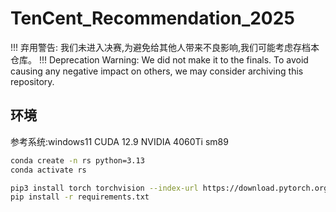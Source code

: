 # TenCent_Recommendation_2025

!!! 弃用警告: 我们未进入决赛,为避免给其他人带来不良影响,我们可能考虑存档本仓库。
!!! Deprecation Warning: We did not make it to the finals. To avoid causing any negative impact on others, we may consider archiving this repository.

## 环境
参考系统:windows11 CUDA 12.9 NVIDIA 4060Ti sm89

```bash
conda create -n rs python=3.13
conda activate rs

pip3 install torch torchvision --index-url https://download.pytorch.org/whl/cu129
pip install -r requirements.txt
```

